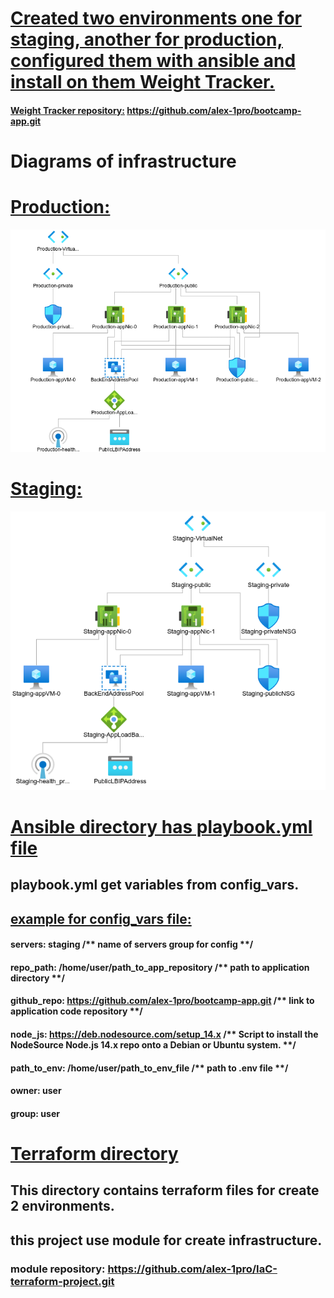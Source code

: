 # <ins>Created two environments one for staging, another for production, configured them with ansible and install on them Weight Tracker.</ins>

#### <ins>Weight Tracker repository:</ins> https://github.com/alex-1pro/bootcamp-app.git


#  Diagrams of infrastructure
# <ins>Production:</ins>
![](images/production-env.png) 
# <ins>Staging:</ins>
![](images/staging-env.png)



# <ins>Ansible directory has playbook.yml file<ins>
## playbook.yml get variables from config_vars.
## <ins>example for config_vars file:</ins>

#### servers: staging   /** name of servers group for config **/
#### repo_path: /home/user/path_to_app_repository  /** path to application directory  **/
#### github_repo: https://github.com/alex-1pro/bootcamp-app.git  /** link to application code repository **/
#### node_js: https://deb.nodesource.com/setup_14.x  /** Script to install the NodeSource Node.js 14.x repo onto a Debian or Ubuntu system. **/
#### path_to_env: /home/user/path_to_env_file  /** path to .env file **/
#### owner: user 
#### group: user

# <ins>Terraform directory<ins>
## This directory contains terraform files for create 2 environments.
## this project use module for create infrastructure.
### module repository: https://github.com/alex-1pro/IaC-terraform-project.git
